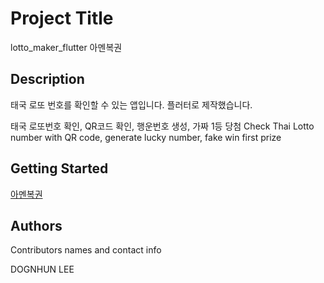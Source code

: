 # Project Title

lotto_maker_flutter
아멘복권

## Description

태국 로또 번호를 확인할 수 있는 앱입니다. 플러터로 제작했습니다.

태국 로또번호 확인, QR코드 확인, 행운번호 생성, 가짜 1등 당첨
Check Thai Lotto number with QR code, generate lucky number, fake win first prize


## Getting Started

<a href="https://play.google.com/store/apps/details?id=com.lotto.tab">아멘복권</a>


## Authors

Contributors names and contact info

DOGNHUN LEE
